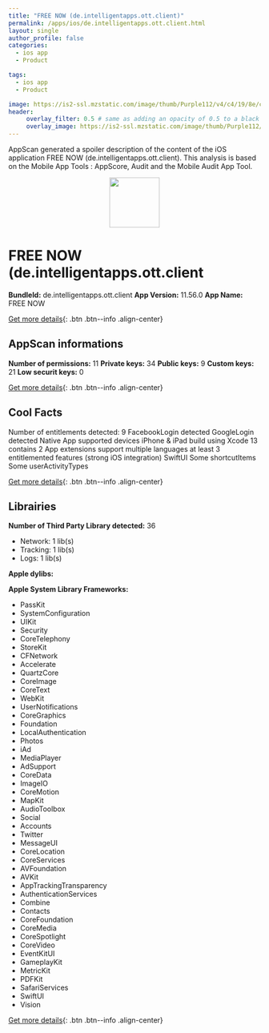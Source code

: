 ```yaml
---
title: "FREE NOW (de.intelligentapps.ott.client)"
permalink: /apps/ios/de.intelligentapps.ott.client.html
layout: single
author_profile: false
categories: 
  - ios app 
  - Product 

tags: 
  - ios app 
  - Product 

image: https://is2-ssl.mzstatic.com/image/thumb/Purple112/v4/c4/19/8e/c4198e62-f646-d0c1-6de8-845fa1715e3d/AppIcon-Release-1x_U007emarketing-0-7-0-85-220.png/512x512bb.jpg
header: 
     overlay_filter: 0.5 # same as adding an opacity of 0.5 to a black background
     overlay_image: https://is2-ssl.mzstatic.com/image/thumb/Purple112/v4/c4/19/8e/c4198e62-f646-d0c1-6de8-845fa1715e3d/AppIcon-Release-1x_U007emarketing-0-7-0-85-220.png/512x512bb.jpg
---
```

AppScan generated a spoiler description of the content of the iOS application FREE NOW (de.intelligentapps.ott.client). This analysis is based on the Mobile App Tools : AppScore, Audit and the Mobile Audit App Tool.

  
  
<div style="text-align: center;"><img src="https://is2-ssl.mzstatic.com/image/thumb/Purple112/v4/c4/19/8e/c4198e62-f646-d0c1-6de8-845fa1715e3d/AppIcon-Release-1x_U007emarketing-0-7-0-85-220.png/512x512bb.jpg" width="100" height="100"></div>  
  
# FREE NOW (de.intelligentapps.ott.client

**BundleId:** de.intelligentapps.ott.client
**App Version:** 11.56.0
**App Name:** FREE NOW


[Get more details](/pricing.html){: .btn .btn--info .align-center}  
  
## AppScan informations 

**Number of permissions:** 11
**Private keys:** 34
**Public keys:** 9
**Custom keys:** 21
**Low securit keys:** 0
  
[Get more details](/pricing.html){: .btn .btn--info .align-center}

## Cool Facts

Number of entitlements detected: 9
FacebookLogin detected
GoogleLogin detected
Native App
supported devices iPhone & iPad
build using Xcode 13
contains 2 App extensions
support multiple languages
at least 3 entitlemented features (strong iOS integration)
SwiftUI
Some shortcutItems 
Some userActivityTypes
  
[Get more details](/pricing.html){: .btn .btn--info .align-center}

## Librairies 
**Number of Third Party Library detected:** 36
- Network: 1 lib(s)
- Tracking: 1 lib(s)
- Logs: 1 lib(s)

**Apple dylibs:**


**Apple System Library Frameworks:**
- PassKit
- SystemConfiguration
- UIKit
- Security
- CoreTelephony
- StoreKit
- CFNetwork
- Accelerate
- QuartzCore
- CoreImage
- CoreText
- WebKit
- UserNotifications
- CoreGraphics
- Foundation
- LocalAuthentication
- Photos
- iAd
- MediaPlayer
- AdSupport
- CoreData
- ImageIO
- CoreMotion
- MapKit
- AudioToolbox
- Social
- Accounts
- Twitter
- MessageUI
- CoreLocation
- CoreServices
- AVFoundation
- AVKit
- AppTrackingTransparency
- AuthenticationServices
- Combine
- Contacts
- CoreFoundation
- CoreMedia
- CoreSpotlight
- CoreVideo
- EventKitUI
- GameplayKit
- MetricKit
- PDFKit
- SafariServices
- SwiftUI
- Vision


  
[Get more details](/pricing.html){: .btn .btn--info .align-center}

